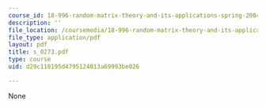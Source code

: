 ```yaml
---
course_id: 18-996-random-matrix-theory-and-its-applications-spring-2004
description: ''
file_location: /coursemedia/18-996-random-matrix-theory-and-its-applications-spring-2004/d29c118195d4795124813a69993be026_s_0273.pdf
file_type: application/pdf
layout: pdf
title: s_0273.pdf
type: course
uid: d29c118195d4795124813a69993be026

---
```

None